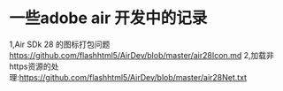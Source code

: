 # 一些adobe air 开发中的记录

1,Air SDk 28 的图标打包问题 https://github.com/flashhtml5/AirDev/blob/master/air28Icon.md
2,加载非https资源的处理:https://github.com/flashhtml5/AirDev/blob/master/air28Net.txt

